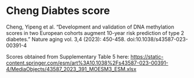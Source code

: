 # Cheng Diabtes score

Cheng, Yipeng et al. “Development and validation of DNA 
methylation scores in two European cohorts augment 10-year 
risk prediction of type 2 diabetes.” Nature aging vol. 3,4 (2023):
 450-458. doi:10.1038/s43587-023-00391-4

Scores obtained from Supplementary Table 5 here:
https://static-content.springer.com/esm/art%3A10.1038%2Fs43587-023-00391-4/MediaObjects/43587_2023_391_MOESM3_ESM.xlsx
